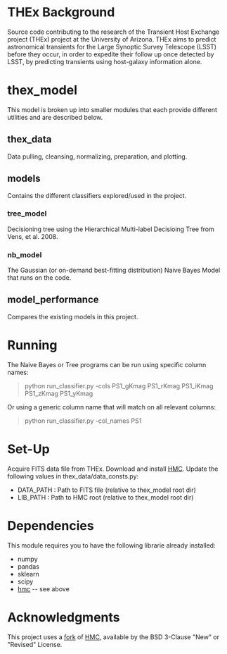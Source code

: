 # THEx Background
Source code contributing to the research of the Transient Host Exchange project (THEx) project at the University of Arizona. THEx aims to predict astronomical transients for the Large Synoptic Survey Telescope (LSST) before they occur, in order to expedite their follow up once detected by LSST, by predicting transients using host-galaxy information alone. 

# thex_model
This model is broken up into smaller modules that each provide different utilities and are described below.

## thex_data 
Data pulling, cleansing, normalizing, preparation, and plotting. 

## models
Contains the different classifiers explored/used in the project.

### tree_model
Decisioning tree using the Hierarchical Multi-label Decisioing Tree from Vens, et al. 2008. 

### nb_model
The Gaussian (or on-demand best-fitting distribution) Naive Bayes Model that runs on the code. 

## model_performance
Compares the existing models in this project.

# Running

The Naive Bayes or Tree programs can be run using specific column names:

> python run_classifier.py -cols PS1_gKmag PS1_rKmag PS1_iKmag PS1_zKmag PS1_yKmag

Or using a generic column name that will match on all relevant columns:

> python run_classifier.py -col_names PS1


# Set-Up
Acquire FITS data file from THEx. Download and install [HMC](https://github.com/marinakiseleva/hmc).
Update the following values in thex_data/data_consts.py:
- DATA_PATH : Path to FITS file  (relative to thex_model root dir)
- LIB_PATH : Path to HMC root  (relative to thex_model root dir)


# Dependencies
This module requires you to have the following librarie already installed:
- numpy
- pandas
- sklearn
- scipy
- [hmc](https://github.com/marinakiseleva/hmc) -- see above



# Acknowledgments
This project uses a [fork](https://github.com/marinakiseleva/hmc) of [HMC](https://github.com/davidwarshaw/hmc), available by the BSD 3-Clause "New" or "Revised" License.  

